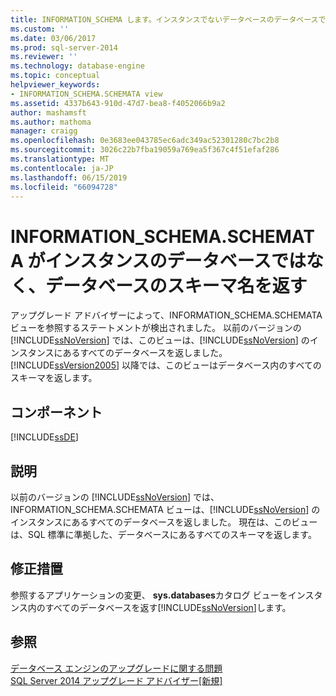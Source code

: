```yaml
---
title: INFORMATION_SCHEMA します。インスタンスでないデータベースのデータベースでは、スキーマを返しますスキーマ名 |。Microsoft Docs
ms.custom: ''
ms.date: 03/06/2017
ms.prod: sql-server-2014
ms.reviewer: ''
ms.technology: database-engine
ms.topic: conceptual
helpviewer_keywords:
- INFORMATION_SCHEMA.SCHEMATA view
ms.assetid: 4337b643-910d-47d7-bea8-f4052066b9a2
author: mashamsft
ms.author: mathoma
manager: craigg
ms.openlocfilehash: 0e3683ee043785ec6adc349ac52301280c7bc2b8
ms.sourcegitcommit: 3026c22b7fba19059a769ea5f367c4f51efaf286
ms.translationtype: MT
ms.contentlocale: ja-JP
ms.lasthandoff: 06/15/2019
ms.locfileid: "66094728"
---
```

# <a name="informationschemaschemata-returns-schema-names-in-a-database-not-databases-in-an-instance"></a>INFORMATION_SCHEMA.SCHEMATA がインスタンスのデータベースではなく、データベースのスキーマ名を返す
  アップグレード アドバイザーによって、INFORMATION_SCHEMA.SCHEMATA ビューを参照するステートメントが検出されました。 以前のバージョンの [!INCLUDE[ssNoVersion](../../includes/ssnoversion-md.md)] では、このビューは、[!INCLUDE[ssNoVersion](../../includes/ssnoversion-md.md)] のインスタンスにあるすべてのデータベースを返しました。 [!INCLUDE[ssVersion2005](../../includes/ssversion2005-md.md)] 以降では、このビューはデータベース内のすべてのスキーマを返します。  
  
## <a name="component"></a>コンポーネント  
 [!INCLUDE[ssDE](../../includes/ssde-md.md)]  
  
## <a name="description"></a>説明  
 以前のバージョンの [!INCLUDE[ssNoVersion](../../includes/ssnoversion-md.md)] では、INFORMATION_SCHEMA.SCHEMATA ビューは、[!INCLUDE[ssNoVersion](../../includes/ssnoversion-md.md)] のインスタンスにあるすべてのデータベースを返しました。 現在は、このビューは、SQL 標準に準拠した、データベースにあるすべてのスキーマを返します。  
  
## <a name="corrective-action"></a>修正措置  
 参照するアプリケーションの変更、 **sys.databases**カタログ ビューをインスタンス内のすべてのデータベースを返す[!INCLUDE[ssNoVersion](../../includes/ssnoversion-md.md)]します。  
  
## <a name="see-also"></a>参照  
 [データベース エンジンのアップグレードに関する問題](../../../2014/sql-server/install/database-engine-upgrade-issues.md)   
 [SQL Server 2014 アップグレード アドバイザー&#91;新規&#93;](sql-server-2014-upgrade-advisor.md)  
  
  
